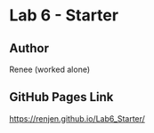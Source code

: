 # Lab 6 - Starter
## Author
Renee (worked alone)

## GitHub Pages Link
https://renjen.github.io/Lab6_Starter/
